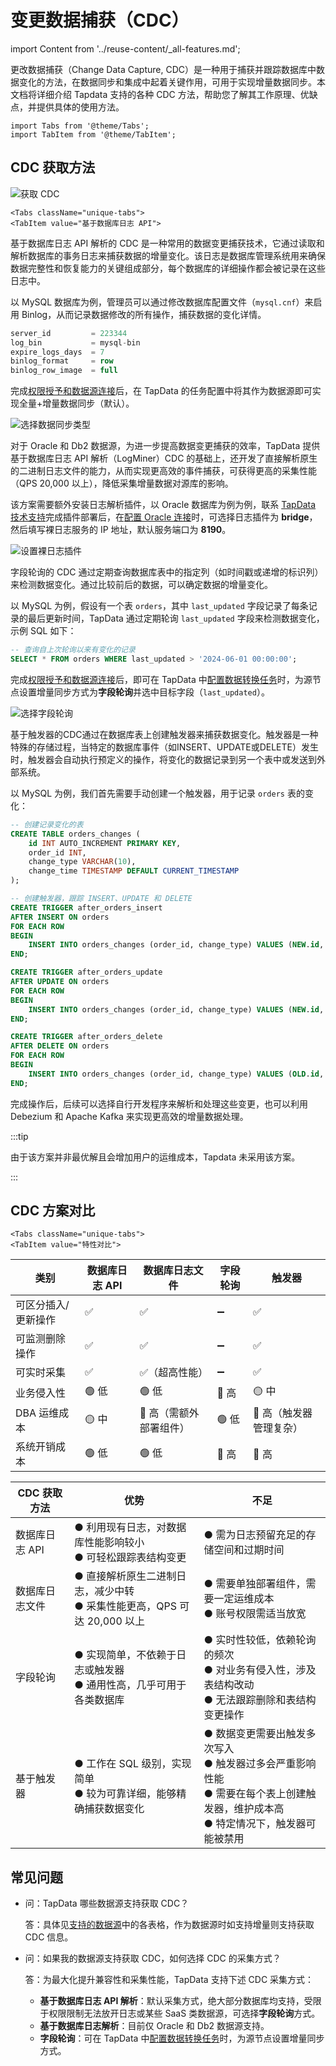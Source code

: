 # 变更数据捕获（CDC）
import Content from '../reuse-content/_all-features.md';

<Content />

更改数据捕获（Change Data Capture, CDC）是一种用于捕获并跟踪数据库中数据变化的方法，在数据同步和集成中起着关键作用，可用于实现增量数据同步。本文档将详细介绍 Tapdata 支持的各种 CDC 方法，帮助您了解其工作原理、优缺点，并提供具体的使用方法。

```mdx-code-block
import Tabs from '@theme/Tabs';
import TabItem from '@theme/TabItem';
```

## CDC 获取方法

![获取 CDC](../images/cdc_mechanism.png)

```mdx-code-block
<Tabs className="unique-tabs">
<TabItem value="基于数据库日志 API">
```


基于数据库日志 API 解析的 CDC 是一种常用的数据变更捕获技术，它通过读取和解析数据库的事务日志来捕获数据的增量变化。该日志是数据库管理系统用来确保数据完整性和恢复能力的关键组成部分，每个数据库的详细操作都会被记录在这些日志中。

以 MySQL 数据库为例，管理员可以通过修改数据库配置文件（`mysql.cnf`）来启用 Binlog，从而记录数据修改的所有操作，捕获数据的变化详情。

```sql
server_id         = 223344
log_bin           = mysql-bin
expire_logs_days  = 7
binlog_format     = row
binlog_row_image  = full
```

完成[权限授予和数据源连接](../prerequisites/on-prem-databases/mysql.md)后，在 TapData 的任务配置中将其作为数据源即可实现全量+增量数据同步（默认）。

![选择数据同步类型](..//images/select_sync_type.png)

</TabItem>

<TabItem value="基于数据库日志文件">
对于 Oracle 和 Db2 数据源，为进一步提高数据变更捕获的效率，TapData 提供基于数据库日志 API 解析（LogMiner）CDC 的基础上，还开发了直接解析原生的二进制日志文件的能力，从而实现更高效的事件捕获，可获得更高的采集性能（QPS 20,000 以上），降低采集增量数据对源库的影响。

该方案需要额外安装日志解析插件，以 Oracle 数据库为例为例，联系 [TapData 技术支持](../support.md)完成插件部署后，在[配置 Oracle 连接](../prerequisites/on-prem-databases/oracle.md)时，可选择日志插件为 **bridge**，然后填写裸日志服务的 IP 地址，默认服务端口为 **8190**。

![设置裸日志插件](..//images/raw_log_configuration.png)

</TabItem>

<TabItem value="基于字段轮询">


字段轮询的 CDC 通过定期查询数据库表中的指定列（如时间戳或递增的标识列）来检测数据变化。通过比较前后的数据，可以确定数据的增量变化。

以 MySQL 为例，假设有一个表 `orders`，其中 `last_updated` 字段记录了每条记录的最后更新时间，TapData 通过定期轮询 `last_updated` 字段来检测数据变化，示例 SQL 如下：


```sql
-- 查询自上次轮询以来有变化的记录
SELECT * FROM orders WHERE last_updated > '2024-06-01 00:00:00';
```

完成[权限授予和数据源连接](../prerequisites/on-prem-databases/mysql.md)后，即可在 TapData 中[配置数据转换任务](../user-guide/data-pipeline/data-development/create-task.md)时，为源节点设置增量同步方式为**字段轮询**并选中目标字段（`last_updated`）。

![选择字段轮询](..//images/obtain_cdc_via_polling.png)

</TabItem>

<TabItem value="基于触发器">


基于触发器的CDC通过在数据库表上创建触发器来捕获数据变化。触发器是一种特殊的存储过程，当特定的数据库事件（如INSERT、UPDATE或DELETE）发生时，触发器会自动执行预定义的操作，将变化的数据记录到另一个表中或发送到外部系统。

以 MySQL 为例，我们首先需要手动创建一个触发器，用于记录 `orders` 表的变化：

```sql
-- 创建记录变化的表
CREATE TABLE orders_changes (
    id INT AUTO_INCREMENT PRIMARY KEY,
    order_id INT,
    change_type VARCHAR(10),
    change_time TIMESTAMP DEFAULT CURRENT_TIMESTAMP
);

-- 创建触发器，跟踪 INSERT、UPDATE 和 DELETE
CREATE TRIGGER after_orders_insert
AFTER INSERT ON orders
FOR EACH ROW
BEGIN
    INSERT INTO orders_changes (order_id, change_type) VALUES (NEW.id, 'INSERT');
END;

CREATE TRIGGER after_orders_update
AFTER UPDATE ON orders
FOR EACH ROW
BEGIN
    INSERT INTO orders_changes (order_id, change_type) VALUES (NEW.id, 'UPDATE');
END;

CREATE TRIGGER after_orders_delete
AFTER DELETE ON orders
FOR EACH ROW
BEGIN
    INSERT INTO orders_changes (order_id, change_type) VALUES (OLD.id, 'DELETE');
END;
```

完成操作后，后续可以选择自行开发程序来解析和处理这些变更，也可以利用 Debezium 和 Apache Kafka 来实现更高效的增量数据处理。

:::tip

由于该方案并非最优解且会增加用户的运维成本，Tapdata 未采用该方案。

:::

</TabItem>
</Tabs>





## CDC 方案对比

```mdx-code-block
<Tabs className="unique-tabs">
<TabItem value="特性对比">
```

| 类别                | 数据库日志 API | 数据库日志文件         | 字段轮询 | 触发器                 |
| ------------------- | -------------- | ---------------------- | -------- | ---------------------- |
| 可区分插入/更新操作 | ✅              | ✅                      | ➖        | ✅                      |
| 可监测删除操作      | ✅              | ✅                      | ➖        | ✅                      |
| 可实时采集          | ✅              | ✅（超高性能）          | ➖        | ✅                      |
| 业务侵入性          | 🟢 低           | 🟢 低                   | 🔴 高     | 🟡 中                   |
| DBA 运维成本        | 🟡 中           | 🔴 高（需额外部署组件） | 🟢 低     | 🔴 高（触发器管理复杂） |
| 系统开销成本        | 🟢 低           | 🟢 低                   | 🔴 高     | 🔴 高                   |

</TabItem>

<TabItem value="优缺点对比">

| CDC 获取方法   | 优势                                                         | 不足                                                         |
| -------------- | ------------------------------------------------------------ | ------------------------------------------------------------ |
| 数据库日志 API | ● 利用现有日志，对数据库性能影响较小<br />● 可轻松跟踪表结构变更 | ● 需为日志预留充足的存储空间和过期时间                       |
| 数据库日志文件 | ● 直接解析原生二进制日志，减少中转<br/>● 采集性能更高，QPS 可达 20,000 以上 | ● 需要单独部署组件，需要一定运维成本<br />● 账号权限需适当放宽 |
| 字段轮询       | ● 实现简单，不依赖于日志或触发器<br />● 通用性高，几乎可用于各类数据库 | ● 实时性较低，依赖轮询的频次<br />● 对业务有侵入性，涉及表结构改动<br />● 无法跟踪删除和表结构变更操作 |
| 基于触发器     | ● 工作在 SQL 级别，实现简单<br />● 较为可靠详细，能够精确捕获数据变化 | ● 数据变更需要出触发多次写入<br />● 触发器过多会严重影响性能<br />● 需要在每个表上创建触发器，维护成本高<br />● 特定情况下，触发器可能被禁用 |

</TabItem>
</Tabs>

## 常见问题

* 问：TapData 哪些数据源支持获取 CDC？

  答：具体见[支持的数据源](../prerequisites/supported-databases.md)中的各表格，作为数据源时如支持增量则支持获取 CDC 信息。

* 问：如果我的数据源支持获取 CDC，如何选择 CDC 的采集方式？

  答：为最大化提升兼容性和采集性能，TapData 支持下述 CDC 采集方式：

  * **基于数据库日志 API 解析**：默认采集方式，绝大部分数据库均支持，受限于权限限制无法放开日志或某些 SaaS 类数据源，可选择**字段轮询**方式。
  * **基于数据库日志解析**：目前仅 Oracle 和 Db2 数据源支持。
  * **字段轮询**：可在 TapData 中[配置数据转换任务](../user-guide/data-pipeline/data-development/create-task.md)时，为源节点设置增量同步方式。